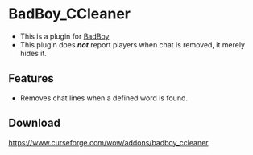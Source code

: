 # BadBoy_CCleaner
* This is a plugin for [BadBoy](https://github.com/funkydude/BadBoy)
* This plugin does **_not_** report players when chat is removed, it merely hides it.

## Features
* Removes chat lines when a defined word is found.

## Download
https://www.curseforge.com/wow/addons/badboy_ccleaner